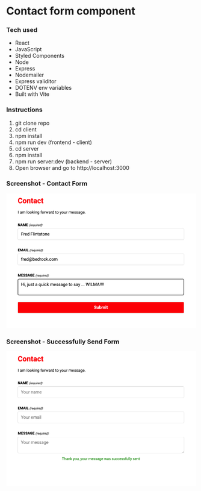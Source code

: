 # Contact form component

### Tech used

-   React
-   JavaScript
-   Styled Components
-   Node
-   Express
-   Nodemailer
-   Express validitor
-   DOTENV env variables
-   Built with Vite

### Instructions

1. git clone repo
2. cd client
3. npm install
4. npm run dev (frontend - client)
5. cd server
6. npm install
7. npm run server:dev (backend - server)
8. Open browser and go to http://localhost:3000

### Screenshot - Contact Form

![](./screenshot-form.png)

### Screenshot - Successfully Send Form

![](./screenshot-success.png)
